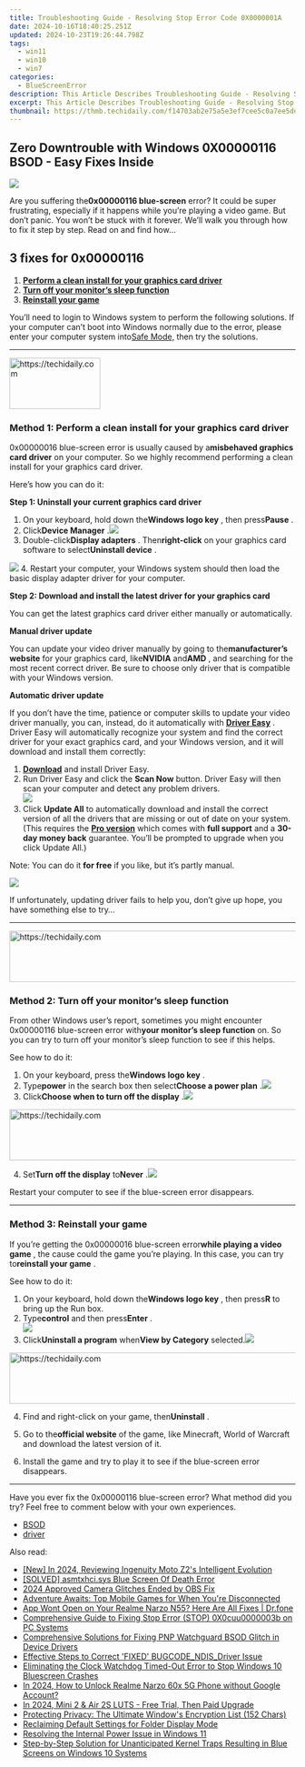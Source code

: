 ```yaml
---
title: Troubleshooting Guide - Resolving Stop Error Code 0X0000001A
date: 2024-10-16T18:40:25.251Z
updated: 2024-10-23T19:26:44.798Z
tags:
  - win11
  - win10
  - win7
categories:
  - BlueScreenError
description: This Article Describes Troubleshooting Guide - Resolving Stop Error Code 0X0000001A
excerpt: This Article Describes Troubleshooting Guide - Resolving Stop Error Code 0X0000001A
thumbnail: https://thmb.techidaily.com/f14703ab2e75a5e3ef7cee5c0a7ee5ddd2895b6cfd7b5126052dee0bd06c1845.jpg
---
```


## Zero Downtrouble with Windows 0X00000116 BSOD - Easy Fixes Inside

![](https://images.drivereasy.com/wp-content/uploads/2018/09/Snap2-1.png)

 Are you suffering the**0x00000116 blue-screen** error? It could be super frustrating, especially if it happens while you’re playing a video game. But don’t panic. You won’t be stuck with it forever. We’ll walk you through how to fix it step by step. Read on and find how…

## 3 fixes for 0x00000116

1. **[Perform a clean install for your graphics card driver](https://tools.techidaily.com/drivereasy/download/)**
2. **[Turn off your monitor’s sleep function](https://tools.techidaily.com/drivereasy/download/)**
3. **[Reinstall your game](https://tools.techidaily.com/drivereasy/download/)**

 You’ll need to login to Windows system to perform the following solutions. If your computer can’t boot into Windows normally due to the error, please enter your computer system into[Safe Mode,](https://tools.techidaily.com/drivereasy/download/) then try the solutions.

---

<!-- affiliate ads begin -->
<a href="https://aligracehair.sjv.io/c/5597632/2135366/19272" target="_top" id="2135366">
  <img src="//a.impactradius-go.com/display-ad/19272-2135366" border="0" alt="https://techidaily.com" width="160" height="90"/>
</a>
<img height="0" width="0" src="https://aligracehair.sjv.io/i/5597632/2135366/19272" style="position:absolute;visibility:hidden;" border="0" />
<!-- affiliate ads end -->

### Method 1: Perform a clean install for your graphics card driver

 0x00000016 blue-screen error is usually caused by a**misbehaved graphics card driver** on your computer. So we highly recommend performing a clean install for your graphics card driver.

Here’s how you can do it:

**Step 1: Uninstall your current graphics card driver**

1. On your keyboard, hold down the**Windows logo key** , then press**Pause** .
2. Click**Device Manager** .![](https://images.drivereasy.com/wp-content/uploads/2018/09/img_5b976c708ae90.jpg)
3. Double-click**Display adapters** . Then**right-click** on your graphics card software to select**Uninstall device** .  

![](https://images.drivereasy.com/wp-content/uploads/2018/09/img_5b976d0aa02ea.jpg)
4. Restart your computer, your Windows system should then load the basic display adapter driver for your computer.

 **Step 2: Download and install the latest driver for your graphics card**

 You can get the latest graphics card driver either manually or automatically.

 **Manual driver update**
  
 You can update your video driver manually by going to the**manufacturer’s website** for your graphics card, like**NVIDIA** and**AMD** , and searching for the most recent correct driver. Be sure to choose only driver that is compatible with your Windows version.  

 **Automatic driver update**
  
 If you don’t have the time, patience or computer skills to update your video driver manually, you can, instead, do it automatically with **[Driver Easy](https://tools.techidaily.com/drivereasy/download/)**  . Driver Easy will automatically recognize your system and find the correct driver for your exact graphics card, and your Windows version, and it will download and install them correctly:

1. **[Download](https://tools.techidaily.com/drivereasy/download/)**  and install Driver Easy.
2. Run Driver Easy and click the **Scan Now**  button. Driver Easy will then scan your computer and detect any problem drivers.  
![](https://images.drivereasy.com/wp-content/uploads/2018/09/img_5b95d9711631c.jpg)
3. Click **Update All**  to automatically download and install the correct version of all the drivers that are missing or out of date on your system. (This requires the **[Pro version](https://tools.techidaily.com/drivereasy/download/)**  which comes with **full support** and a **30-day money back**  guarantee. You’ll be prompted to upgrade when you click Update All.)  

Note: You can do it   **for free**  if you like, but it’s partly manual.  

**![](https://images.drivereasy.com/wp-content/uploads/2018/09/img_5b95da089dde0.jpg)**

 If unfortunately, updating driver fails to help you, don’t give up hope, you have something else to try…

---

<!-- affiliate ads begin -->
<a href="https://ephamedtechinc.pxf.io/c/5597632/2137208/26400" target="_top" id="2137208">
  <img src="//a.impactradius-go.com/display-ad/26400-2137208" border="0" alt="https://techidaily.com" width="728" height="90"/>
</a>
<img height="0" width="0" src="https://ephamedtechinc.pxf.io/i/5597632/2137208/26400" style="position:absolute;visibility:hidden;" border="0" />
<!-- affiliate ads end -->

### Method 2: Turn off your monitor’s sleep function

 From other Windows user’s report, sometimes you might encounter 0x00000116 blue-screen error with**your monitor’s sleep function** on. So you can try to turn off your monitor’s sleep function to see if this helps.

See how to do it:

1. On your keyboard, press the**Windows logo key** .
2. Type**power** in the search box then select**Choose a power plan** .![](https://images.drivereasy.com/wp-content/uploads/2018/09/img_5b976ec81c2d5.jpg)
3. Click**Choose when to turn off the display** .![](https://images.drivereasy.com/wp-content/uploads/2018/09/img_5b976efd15857.jpg)

<!-- affiliate ads begin -->
<a href="https://appsumo.8odi.net/c/5597632/2151868/7443" target="_top" id="2151868">
  <img src="//a.impactradius-go.com/display-ad/7443-2151868" border="0" alt="https://techidaily.com" width="600" height="90"/>
</a>
<img height="0" width="0" src="https://appsumo.8odi.net/i/5597632/2151868/7443" style="position:absolute;visibility:hidden;" border="0" />
<!-- affiliate ads end -->

4. Set**Turn off the display** to**Never** .![](https://images.drivereasy.com/wp-content/uploads/2018/09/img_5b976f21d008f.jpg)

Restart your computer to see if the blue-screen error disappears.

---

### Method 3: Reinstall your game

 If you’re getting the 0x00000016 blue-screen error**while playing a video game** , the cause could the game you’re playing. In this case, you can try to**reinstall your game** .

See how to do it:

1. On your keyboard, hold down the**Windows logo key** , then press**R** to bring up the Run box.
2. Type**control** and then press**Enter** .  
![](https://images.drivereasy.com/wp-content/uploads/2018/09/img_5b9770177c33f.png)
3. Click**Uninstall a program** when**View by Category** selected.![](https://images.drivereasy.com/wp-content/uploads/2018/09/img_5b977044a3f5f.jpg)

<!-- affiliate ads begin -->
<a href="https://appsumo.8odi.net/c/5597632/2049391/7443" target="_top" id="2049391">
  <img src="//a.impactradius-go.com/display-ad/7443-2049391" border="0" alt="https://techidaily.com" width="728" height="90"/>
</a>
<img height="0" width="0" src="https://appsumo.8odi.net/i/5597632/2049391/7443" style="position:absolute;visibility:hidden;" border="0" />
<!-- affiliate ads end -->

4. Find and right-click on your game, then**Uninstall** .

5. Go to the**official website** of the game, like Minecraft, World of Warcraft and download the latest version of it.
6. Install the game and try to play it to see if the blue-screen error disappears.

---

  Have you ever fix the 0x00000116 blue-screen error? What method did you try? Feel free to comment below with your own experiences.

* [BSOD](https://tools.techidaily.com/drivereasy/download/)
* [driver](https://tools.techidaily.com/drivereasy/download/)

<ins class="adsbygoogle"
     style="display:block"
     data-ad-format="autorelaxed"
     data-ad-client="ca-pub-7571918770474297"
     data-ad-slot="1223367746"></ins>

<ins class="adsbygoogle"
     style="display:block"
     data-ad-client="ca-pub-7571918770474297"
     data-ad-slot="8358498916"
     data-ad-format="auto"
     data-full-width-responsive="true"></ins>

<span class="atpl-alsoreadstyle">Also read:</span>
<div><ul>
<li><a href="https://fox-cloud.techidaily.com/new-in-2024-reviewing-ingenuity-moto-z2s-intelligent-evolution/"><u>[New] In 2024, Reviewing Ingenuity Moto Z2's Intelligent Evolution</u></a></li>
<li><a href="https://blue-screen-error.techidaily.com/solved-asmtxhcisys-blue-screen-of-death-error/"><u>[SOLVED] asmtxhci.sys Blue Screen Of Death Error</u></a></li>
<li><a href="https://video-screen-grab.techidaily.com/2024-approved-camera-glitches-ended-by-obs-fix/"><u>2024 Approved Camera Glitches Ended by OBS Fix</u></a></li>
<li><a href="https://games-able.techidaily.com/adventure-awaits-top-mobile-games-for-when-youre-disconnected/"><u>Adventure Awaits: Top Mobile Games for When You're Disconnected</u></a></li>
<li><a href="https://howto.techidaily.com/app-wont-open-on-your-realme-narzo-n55-here-are-all-fixes-drfone-by-drfone-fix-android-problems-fix-android-problems/"><u>App Wont Open on Your Realme Narzo N55? Here Are All Fixes | Dr.fone</u></a></li>
<li><a href="https://blue-screen-error.techidaily.com/comprehensive-guide-to-fixing-stop-error-stop-0x0cuu0000003b-on-pc-systems/"><u>Comprehensive Guide to Fixing Stop Error (STOP) 0X0cuu0000003b on PC Systems</u></a></li>
<li><a href="https://blue-screen-error.techidaily.com/comprehensive-solutions-for-fixing-pnp-watchguard-bsod-glitch-in-device-drivers/"><u>Comprehensive Solutions for Fixing PNP Watchguard BSOD Glitch in Device Drivers</u></a></li>
<li><a href="https://blue-screen-error.techidaily.com/effective-steps-to-correct-fixed-bugcodendisdriver-issue/"><u>Effective Steps to Correct 'FIXED' BUGCODE_NDIS_Driver Issue</u></a></li>
<li><a href="https://blue-screen-error.techidaily.com/eliminating-the-clock-watchdog-timed-out-error-to-stop-windows-10-bluescreen-crashes/"><u>Eliminating the Clock Watchdog Timed-Out Error to Stop Windows 10 Bluescreen Crashes</u></a></li>
<li><a href="https://easy-unlock-android.techidaily.com/in-2024-how-to-unlock-realme-narzo-60x-5g-phone-without-google-account-by-drfone-android/"><u>In 2024, How to Unlock Realme Narzo 60x 5G Phone without Google Account?</u></a></li>
<li><a href="https://extra-skills.techidaily.com/in-2024-mini-2-and-air-2s-luts-free-trial-then-paid-upgrade/"><u>In 2024, Mini 2 & Air 2S LUTS - Free Trial, Then Paid Upgrade</u></a></li>
<li><a href="https://win11-tips.techidaily.com/protecting-privacy-the-ultimate-windows-encryption-list-152-chars/"><u>Protecting Privacy: The Ultimate Window's Encryption List (152 Chars)</u></a></li>
<li><a href="https://win11-tips.techidaily.com/reclaiming-default-settings-for-folder-display-mode/"><u>Reclaiming Default Settings for Folder Display Mode</u></a></li>
<li><a href="https://blue-screen-error.techidaily.com/resolving-the-internal-power-issue-in-windows-11/"><u>Resolving the Internal Power Issue in Windows 11</u></a></li>
<li><a href="https://blue-screen-error.techidaily.com/step-by-step-solution-for-unanticipated-kernel-traps-resulting-in-blue-screens-on-windows-10-systems/"><u>Step-by-Step Solution for Unanticipated Kernel Traps Resulting in Blue Screens on Windows 10 Systems</u></a></li>
</ul></div>

